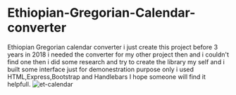 # Ethiopian-Gregorian-Calendar-converter
Ethiopian Gregorian calendar converter i just create this project before 3 years in 2018 i needed the converter for my other project then and i couldn't
find one then i did some research and try to create the library my self and i built some interface just for demonestration purpose only
i used HTML,Express,Bootstrap and Handlebars
I hope someone will find it helpfull. 
![et-calendar](https://user-images.githubusercontent.com/61553478/196739508-0d8788ae-045b-4621-bd7c-a8f4908fdfb6.png)
